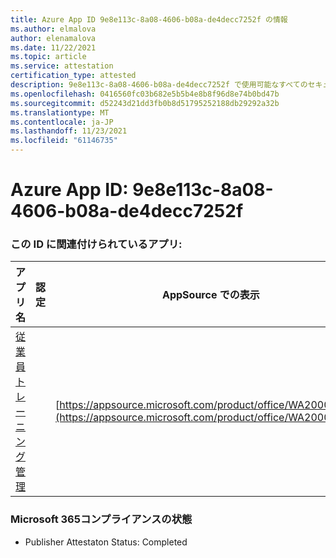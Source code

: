 ```yaml
---
title: Azure App ID 9e8e113c-8a08-4606-b08a-de4decc7252f の情報
ms.author: elmalova
author: elenamalova
ms.date: 11/22/2021
ms.topic: article
ms.service: attestation
certification_type: attested
description: 9e8e113c-8a08-4606-b08a-de4decc7252f で使用可能なすべてのセキュリティおよびコンプライアンス情報。
ms.openlocfilehash: 0416560fc03b682e5b5b4e8b8f96d8e74b0bd47b
ms.sourcegitcommit: d52243d21dd3fb0b8d51795252188db29292a32b
ms.translationtype: MT
ms.contentlocale: ja-JP
ms.lasthandoff: 11/23/2021
ms.locfileid: "61146735"
---
```

# <a name="azure-app-id-9e8e113c-8a08-4606-b08a-de4decc7252f"></a>Azure App ID: 9e8e113c-8a08-4606-b08a-de4decc7252f


### <a name="apps-associated-with-this-id"></a>この ID に関連付けられているアプリ:
| **アプリ名** | **認定** | **AppSource での表示** |
|--------------|---------------|-----------------------|
| [従業員トレーニング管理](https://docs.microsoft.com/microsoft-365-app-certification/forward/WA200001512) |  | [https://appsource.microsoft.com/product/office/WA200001512](https://appsource.microsoft.com/product/office/WA200001512) |

### <a name="microsoft-365-app-compliance-status"></a>Microsoft 365コンプライアンスの状態
- Publisher Attestaton Status: Completed
